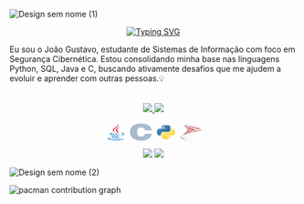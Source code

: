 ![Design sem nome (1)](https://github.com/user-attachments/assets/48a2f068-c1c9-427c-bd0b-ebc85347f8d7)

<p align="center">
  <a href="https://git.io/typing-svg">
    <img src="https://readme-typing-svg.demolab.com?font=Fira+Code&weight=600&size=25&pause=1000&color=ffffff&random=false&width=435&height=40&lines=Ol%C3%A1%2C+eu+sou+Jo%C3%A3o+Gustavo!+%E2%98%95%F0%9F%92%BB%F0%9F%8C%9F" alt="Typing SVG">
  </a>
</p>

<div> 
Eu sou o João Gustavo, estudante de Sistemas de Informação com foco em Segurança Cibernética. Estou consolidando minha base nas linguagens Python, SQL, Java e C, buscando ativamente desafios que me ajudem a evoluir e aprender com outras pessoas.💡</br></br></br>
</div>

<div align="center">
  <a href="https://github.com/joaogust">
    <img height="150em" src="https://github-readme-stats-sigma-five.vercel.app/api?username=joaogust&show_icons=true&theme=dark&include_all_commits=true&count_private=true"/>
    <img height="150em" src="https://github-readme-stats-sigma-five.vercel.app/api/top-langs/?username=joaogust&layout=compact&langs_count=7&theme=dark"/>
  </a>
</div>
    
  <div style="display: inline_block" align="center"><br>
  <img align="center" alt="Java" height="30" width="40" src="https://raw.githubusercontent.com/devicons/devicon/master/icons/java/java-original.svg">
  <img align="center" alt="C" height="30" width="40" src="https://raw.githubusercontent.com/devicons/devicon/master/icons/c/c-original.svg">
  <img align="center" alt="Python" height="30" width="40" src="https://raw.githubusercontent.com/devicons/devicon/master/icons/python/python-original.svg">
  <img align="center" alt="SQL Server" height="30" width="40" src="https://raw.githubusercontent.com/devicons/devicon/master/icons/microsoftsqlserver/microsoftsqlserver-original.svg">
</div>


  <p></p>
  <div align="center"> 
  <a href="https://www.linkedin.com/in/joão-gustavo-dos-santos/"><img src="https://img.shields.io/badge/-LinkedIn-%230077B5?style=for-the-badge&logo=linkedin&logoColor=white"></a> 
  <a href = "mailto:joaogustavodossantoss@gmail.com"><img src="https://img.shields.io/badge/-Gmail-%23333?style=for-the-badge&logo=gmail&logoColor=white"></a>
 
</div>

![Design sem nome (2)](https://github.com/user-attachments/assets/db341dd9-c849-480e-9831-69757151d7c6)

<picture>
  <source media="(prefers-color-scheme: dark)" srcset="https://raw.githubusercontent.com/joaogust/joaogust/output/pacman-contribution-graph-dark.svg">
  <source media="(prefers-color-scheme: light)" srcset="https://raw.githubusercontent.com/joaogust/joaogust/output/pacman-contribution-graph.svg">
  <img alt="pacman contribution graph" src="https://raw.githubusercontent.com/joaogust/joaogust/output/pacman-contribution-graph.svg">
</picture>



